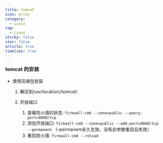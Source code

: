 ```yaml
---
title: tomcat
icon: write
category:
  - Linux
tag:
  - Linux
sticky: false
star: false
article: true
timeline: true
---
```

### tomcat 的安装

* 使用压缩包安装

  1. 解压到/usr/local/src/tomcat/

  2. 开放端口

     1. 查看防火墙的状态: `firewall-cmd --zone=public --query-port=8080/tcp`
     2. 添加开放端口: `firewall-cmd --zone=public --add-port=8080/tcp --permanent` （–permanent永久生效，没有此参数重启后失效）
     3. 重启防火墙: `firewall-cmd --reload`

     

     